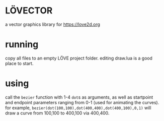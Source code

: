 # LÖVECTOR
 a vector graphics library for https://love2d.org

# running
 copy all files to an empty LÖVE project folder. editing draw.lua is a good place to start.

# using
 call the `bezier` function with 1-4 `dot`s as arguments, as well as startpoint and endpoint parameters ranging from 0-1 (used for animating the curves). for example, `bezier(dot(100,100),dot(400,400),dot(400,100),0,1)` will draw a curve from 100,100 to 400,100 via 400,400.
